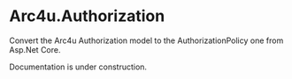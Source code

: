 # Arc4u.Authorization

Convert the Arc4u Authorization model to the AuthorizationPolicy one from Asp.Net Core.

Documentation is under construction.


